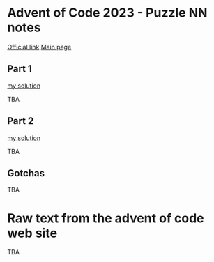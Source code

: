 # Advent of Code 2023 - Puzzle NN notes

[Official link](https://adventofcode.com/2023/day/NN)
[Main page](../README.md)

## Part 1
[my solution](puzzle_NN-part_1_jmt.py)

TBA

## Part 2
[my solution](puzzle_NN-part_2_jmt.py)

TBA

## Gotchas

TBA

# Raw text from the advent of code web site

TBA
